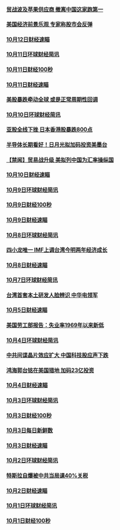 #### [贸战波及苹果供应商 撤离中国这家跑第一](../pages/news208/a1395254.md?t=10131431) 

#### [美国经济前景乐观 专家称股市会反弹](../pages/news208/a1395159.md?t=10131431) 

#### [10月12日财经速瞄](../pages/news208/a1395177.md?t=10131431) 

#### [10月11日环球财经简讯](../pages/news208/a1395122.md?t=10131431) 

#### [10月11日财经100秒](../pages/news208/a1395097.md?t=10131431) 

#### [10月11日财经速瞄](../pages/news208/a1395020.md?t=10131431) 

#### [美股暴跌牵动全球 或是正常周期性回调](../pages/news208/a1395005.md?t=10131431) 

#### [10月10日环球财经简讯](../pages/news208/a1394977.md?t=10131431) 

#### [亚股全线下挫 日本香港股暴跌800点](../pages/news208/a1394956.md?t=10131431) 

#### [半导体长期看好！日月光拟加码投资美墨台](../pages/news208/a1394954.md?t=10131431) 

#### [【禁闻】贸易战升级 美拟列中国为汇率操纵国](../pages/news208/a1394887.md?t=10131431) 

#### [10月10日财经速瞄](../pages/news208/a1394883.md?t=10131431) 

#### [10月9日环球财经简讯](../pages/news208/a1394831.md?t=10131431) 

#### [10月9日财经100秒](../pages/news208/a1394812.md?t=10131431) 

#### [10月9日财经速瞄](../pages/news208/a1394741.md?t=10131431) 

#### [10月8日环球财经简讯](../pages/news208/a1394682.md?t=10131431) 

#### [四小龙唯一 IMF上调台湾今明两年经济成长](../pages/news208/a1394649.md?t=10131431) 

#### [10月8日财经速瞄](../pages/news208/a1394582.md?t=10131431) 

#### [10月7日环球财经简讯](../pages/news208/a1394527.md?t=10131431) 

#### [台湾首套本土研发人脸辨识 中华电领军](../pages/news208/a1394509.md?t=10131431) 

#### [10月5日财经速瞄](../pages/news208/a1394260.md?t=10131431) 

#### [美国劳工部报告：失业率1969年以来新低](../pages/news208/a1394221.md?t=10131431) 

#### [10月4日环球财经简讯](../pages/news208/a1394211.md?t=10131431) 

#### [中共间谍晶片效应扩大 中国科技股应声下跌](../pages/news208/a1394210.md?t=10131431) 

#### [鸿海郭台铭在美国猎地 加码23亿投资](../pages/news208/a1394184.md?t=10131431) 

#### [10月4日财经速瞄](../pages/news208/a1394104.md?t=10131431) 

#### [10月3日环球财经简讯](../pages/news208/a1394057.md?t=10131431) 

#### [10月3日财经100秒](../pages/news208/a1394034.md?t=10131431) 

#### [10月3日每日新鲜数](../pages/news208/a1393967.md?t=10131431) 

#### [10月3日财经速瞄](../pages/news208/a1393964.md?t=10131431) 

#### [10月2日环球财经简讯](../pages/news208/a1393924.md?t=10131431) 

#### [特斯拉自爆被中共当局课40%关税](../pages/news208/a1393910.md?t=10131431) 

#### [10月2日财经速瞄](../pages/news208/a1393834.md?t=10131431) 

#### [10月1日环球财经简讯](../pages/news208/a1393775.md?t=10131431) 

#### [10月1日财经100秒](../pages/news208/a1393754.md?t=10131431) 

